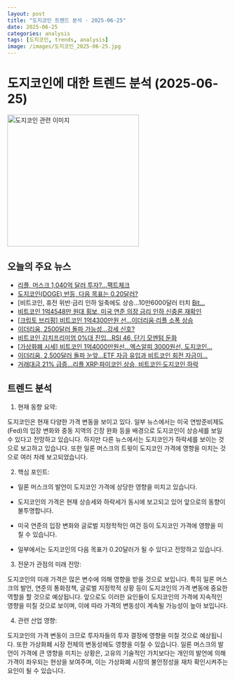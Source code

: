 ```yaml
---
layout: post
title: "도지코인 트렌드 분석 - 2025-06-25"
date: 2025-06-25
categories: analysis
tags: [도지코인, trends, analysis]
image: /images/도지코인_2025-06-25.jpg
---
```


# 도지코인에 대한 트렌드 분석 (2025-06-25)

<img src="https://nan0silver.github.io/doge_trend_monitoring/images/도지코인_2025-06-25.jpg" alt="도지코인 관련 이미지" width="300">

## 오늘의 주요 뉴스

- [리플, 머스크 1,040억 달러 투자?…팩트체크](http://www.joseilbo.com/news/news_read.php?uid=546573&class=78&grp=)
- [도지코인</b>(DOGE) 반등, 다음 목표는 0.20달러?](http://coinreaders.com/168542)
- [비트코인</b>, 휴전 위반·금리 인하 일축에도 상승…10만6000달러 터치 [Bit...](https://www.etoday.co.kr/news/view/2481878)
- [비트코인</b> 1억4548만 원대 횡보, 미국 연준 의장 금리 인하 신중론 재확인](https://www.businesspost.co.kr/BP?command=article_view&num=400486)
- [[크립토 브리핑] 비트코인</b> 1억4300만원 선...이더리움·리플 소폭 상승](https://www.techm.kr/news/articleView.html?idxno=141341)
- [이더리움, 2500달러 돌파 가능성…강세 신호?](https://www.digitaltoday.co.kr/news/articleView.html?idxno=572923)
- [비트코인</b> 김치프리미엄 0%대 진입…RSI 46, 단기 모멘텀 둔화](https://www.tokenpost.kr/news/cryptocurrency/260807)
- [[가상화폐 시세] 비트코인 1억4000만원선…엑스알피 3000원선, 도지코인</b>...](http://www.econonews.co.kr/news/articleView.html?idxno=393254)
- [이더리움, 2,500달러 돌파 눈앞…ETF 자금 유입과 비트코인</b> 회전 자금이...](http://coinreaders.com/168502)
- [거래대금 21% 급증…리플 XRP·파이코인 상승, 비트코인·도지코인</b> 하락](https://www.topstarnews.net/news/articleView.html?idxno=15707901)

## 트렌드 분석

1. 현재 동향 요약: 

도지코인은 현재 다양한 가격 변동을 보이고 있다. 일부 뉴스에서는 미국 연방준비제도(Fed)의 입장 변화와 중동 지역의 긴장 완화 등을 배경으로 도지코인이 상승세를 보일 수 있다고 전망하고 있습니다. 하지만 다른 뉴스에서는 도지코인가 하락세를 보이는 것으로 보고하고 있습니다. 또한 일론 머스크의 트윗이 도지코인 가격에 영향을 미치는 것으로 여러 차례 보고되었습니다.



2. 핵심 포인트: 

- 일론 머스크의 발언이 도지코인 가격에 상당한 영향을 미치고 있습니다.

- 도지코인의 가격은 현재 상승세와 하락세가 동시에 보고되고 있어 앞으로의 동향이 불투명합니다.

- 미국 연준의 입장 변화와 글로벌 지정학적인 여건 등이 도지코인 가격에 영향을 미칠 수 있습니다.

- 일부에서는 도지코인의 다음 목표가 0.20달러가 될 수 있다고 전망하고 있습니다.



3. 전문가 관점의 미래 전망: 

도지코인의 미래 가격은 많은 변수에 의해 영향을 받을 것으로 보입니다. 특히 일론 머스크의 발언, 연준의 통화정책, 글로벌 지정학적 상황 등이 도지코인의 가격 변동에 중요한 역할을 할 것으로 예상됩니다. 앞으로도 이러한 요인들이 도지코인의 가격에 지속적인 영향을 미칠 것으로 보이며, 이에 따라 가격의 변동성이 계속될 가능성이 높아 보입니다.



4. 관련 산업 영향: 

도지코인의 가격 변동이 크므로 투자자들의 투자 결정에 영향을 미칠 것으로 예상됩니다. 또한 가상화폐 시장 전체의 변동성에도 영향을 미칠 수 있습니다. 일론 머스크의 발언이 가격에 큰 영향을 미치는 상황은, 고유의 기술적인 가치보다는 개인의 발언에 의해 가격이 좌우되는 현상을 보여주며, 이는 가상화폐 시장의 불안정성을 재차 확인시켜주는 요인이 될 수 있습니다.